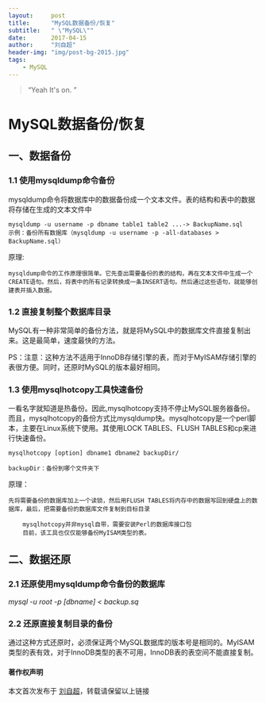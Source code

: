 ```yaml
---
layout:     post
title:      "MySQL数据备份/恢复"
subtitle:   " \"MySQL\""
date:       2017-04-15
author:     "刘自超"
header-img: "img/post-bg-2015.jpg"
tags:
    - MySQL
---
```


> “Yeah It's on. ”


# MySQL数据备份/恢复

## 一、数据备份

### 1.1 使用mysqldump命令备份

mysqldump命令将数据库中的数据备份成一个文本文件。表的结构和表中的数据将存储在生成的文本文件中

```
mysqldump -u username -p dbname table1 table2 ...-> BackupName.sql
示例：备份所有数据库（mysqldump -u username -p -all-databases > BackupName.sql）
```

原理:

```
mysqldump命令的工作原理很简单。它先查出需要备份的表的结构，再在文本文件中生成一个CREATE语句。然后，将表中的所有记录转换成一条INSERT语句。然后通过这些语句，就能够创建表并插入数据。
```

### 1.2 直接复制整个数据库目录

MySQL有一种非常简单的备份方法，就是将MySQL中的数据库文件直接复制出来。这是最简单，速度最快的方法。

PS：注意：这种方法不适用于InnoDB存储引擎的表，而对于MyISAM存储引擎的表很方便。同时，还原时MySQL的版本最好相同。

### 1.3 使用mysqlhotcopy工具快速备份

一看名字就知道是热备份。因此,mysqlhotcopy支持不停止MySQL服务器备份。而且，mysqlhotcopy的备份方式比mysqldump快。mysqlhotcopy是一个perl脚本，主要在Linux系统下使用。其使用LOCK TABLES、FLUSH TABLES和cp来进行快速备份。

```
mysqlhotcopy [option] dbname1 dbname2 backupDir/

backupDir：备份到哪个文件夹下
```

原理：

```
先将需要备份的数据库加上一个读锁，然后用FLUSH TABLES将内存中的数据写回到硬盘上的数据库，最后，把需要备份的数据库文件复制到目标目录

	mysqlhotcopy并非mysql自带，需要安装Perl的数据库接口包
	目前，该工具也仅仅能够备份MyISAM类型的表。
```

## 二、数据还原

### 2.1 还原使用mysqldump命令备份的数据库

*mysql -u root -p [dbname] < backup.sq*

### 2.2 还原直接复制目录的备份

通过这种方式还原时，必须保证两个MySQL数据库的版本号是相同的。MyISAM类型的表有效，对于InnoDB类型的表不可用，InnoDB表的表空间不能直接复制。



#### 著作权声明

本文首次发布于 [刘自超](https://bigdatajava.github.io/blogspot/)，转载请保留以上链接
